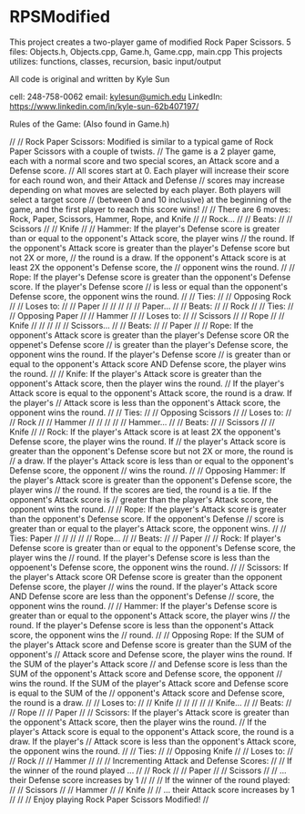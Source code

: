 # RPSModified

This project creates a two-player game of modified Rock Paper Scissors. 
5 files: Objects.h, Objects.cpp, Game.h, Game.cpp, main.cpp
This projects utilizes: functions, classes, recursion, basic input/output

All code is original and written by Kyle Sun

cell: 248-758-0062
email: kylesun@umich.edu
LinkedIn: https://www.linkedin.com/in/kyle-sun-62b407197/

Rules of the Game: (Also found in Game.h)

//
// Rock Paper Scissors: Modified is similar to a typical game of Rock Paper Scissors with a couple of twists.
// The game is a 2 player game, each with a normal score and two special scores, an Attack score and a Defense score.
// All scores start at 0. Each player will increase their score for each round won, and their Attack and Defense
// scores may increase depending on what moves are selected by each player. Both players will select a target score
// (between 0 and 10 inclusive) at the beginning of the game, and the first player to reach this score wins!
//
// There are 6 moves: Rock, Paper, Scissors, Hammer, Rope, and Knife
//
// Rock...
//
//  Beats:
//
//      Scissors
//
//      Knife
//
//      Hammer: If the player's Defense score is greater than or equal to the opponent's Attack score, the player wins
//              the round. If the opponent's Attack score is greater than the player's Defense score but not 2X or more,
//              the round is a draw. If the opponent's Attack score is at least 2X the opponent's Defense score, the
//              opponent wins the round.
//
//      Rope: If the player's Defense score is greater than the opponent's Defense score. If the player's Defense score
//            is less or equal than the opponent's Defense score, the opponent wins the round.
//
//  Ties:
//
//      Opposing Rock
//
//  Loses to:
//
//      Paper
//
//
//
//
// Paper...
//
//  Beats:
//
//      Rock
//
//  Ties:
//
//      Opposing Paper
//
//      Hammer
//
//  Loses to:
//
//      Scissors
//
//      Rope
//
//      Knife
//
//
//
//
// Scissors...
//
//  Beats:
//
//      Paper
//
//      Rope: If the opponent's Attack score is greater than the player's Defense score OR the oppenet's Defense score
//            is greater than the player's Defense score, the opponent wins the round. If the player's Defense score
//            is greater than or equal to the opponent's Attack score AND Defense score, the player wins the round.
//
//      Knife: If the player's Attack score is greater than the opponent's Attack score, then the player wins the round.
//             If the player's Attack score is equal to the opponent's Attack score, the round is a draw. If the player's
//             Attack score is less than the opponent's Attack score, the opponent wins the round.
//
//  Ties:
//
//      Opposing Scissors
//
//  Loses to:
//
//      Rock
//
//      Hammer
//
//
//
//
// Hammer...
//
//  Beats:
//
//      Scissors
//
//      Knife
//
//      Rock: If the player's Attack score is at least 2X the opponent's Defense score, the player wins the round. If
//            the player's Attack score is greater than the opponent's Defense score but not 2X or more, the round is
//            a draw. If the player's Attack score is less than or equal to the opponent's Defense score, the opponent
//            wins the round.
//
//      Opposing Hammer: If the player's Attack score is greater than the opponent's Defense score, the player wins
//                       the round. If the scores are tied, the round is a tie. If the opponent's Attack score is
//                       greater than the player's Attack score, the opponent wins the round.
//
//      Rope: If the player's Attack score is greater than the opponent's Defense score. If the opponent's Defense
//            score is greater than or equal to the player's Attack score, the opponent wins.
//
//  Ties: Paper
//
//
//
//
// Rope...
//
//  Beats:
//
//      Paper
//
//      Rock: If player's Defense score is greater than or equal to the opponent's Defense score, the player wins the
//            round. If the player's Defense score is less than the oppoenent's Defense score, the opponent wins the round.
//
//      Scissors: If the player's Attack score OR Defense score is greater than the opponent Defense score, the player
//                wins the round. If the player's Attack score AND Defense score are less than the opponent's Defense
//                score, the opponent wins the round.
//
//      Hammer: If the player's Defense score is greater than or equal to the opponent's Attack score, the player wins
//              the round. If the player's Defense score is less than the opponent's Attack score, the opponent wins the
//              round.
//
//      Opposing Rope: If the SUM of the player's Attack score and Defense score is greater than the SUM of the opponent's
//                     Attack score and Defense score, the player wins the round. If the SUM of the player's Attack score
//                     and Defense score is less than the SUM of the opponent's Attack score and Defense score, the opponent
//                     wins the round. If the SUM of the player's Attack score and Defense score is equal to the SUM of the
//                     opponent's Attack score and Defense score, the round is a draw.
//
//  Loses to:
//
//      Knife
//
//
//
//
// Knife...
//
//  Beats:
//
//      Rope
//
//      Paper
//
//      Scissors: If the player's Attack score is greater than the opponent's Attack score, then the player wins the round.
//                If the player's Attack score is equal to the opponent's Attack score, the round is a draw. If the player's
//                Attack score is less than the opponent's Attack score, the opponent wins the round.
//
//  Ties:
//
//      Opposing Knife
//
//  Loses to:
//
//      Rock
//
//      Hammer
//
//
// Incrementing Attack and Defense Scores:
//
//  If the winner of the round played ...
//
//      Rock
//
//      Paper
//
//      Scissors
//
//  ... their Defense score increases by 1
//
//
//  If the winner of the round played:
//
//      Scissors
//
//      Hammer
//
//      Knife
//
//  ... their Attack score increases by 1
//
//
// Enjoy playing Rock Paper Scissors Modified!
//
